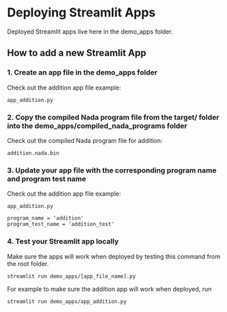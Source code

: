 # Deploying Streamlit Apps

Deployed Streamlit apps live here in the demo_apps folder.

## How to add a new Streamlit App

### 1. Create an app file in the demo_apps folder

Check out the addition app file example:

`app_addition.py`

### 2. Copy the compiled Nada program file from the target/ folder into the demo_apps/compiled_nada_programs folder

Check out the compiled Nada program file for addition:

`addition.nada.bin`

### 3. Update your app file with the corresponding program name and program test name

Check out the addition app file example:

`app_addition.py`

```
program_name = 'addition'
program_test_name = 'addition_test'
```

### 4. Test your Streamlit app locally

Make sure the apps will work when deployed by testing this command from the root folder.

```
streamlit run demo_apps/[app_file_name].py
```

For example to make sure the addition app will work when deployed, run

```
streamlit run demo_apps/app_addition.py
```
